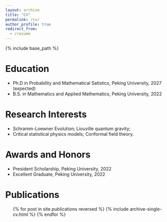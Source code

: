 ```yaml
---
layout: archive
title: "CV"
permalink: /cv/
author_profile: true
redirect_from:
  - /resume
---
```


{% include base_path %}

Education
======
* Ph.D in Probability and Mathematical Satistics, Peking University, 2027 (expected)
* B.S. in Mathematics and Applied Mathematics, Peking University, 2022

Research Interests
======
* Schramm-Loewner Evolution; Liouville quantum gravity;
* Critical statistical physics models; Conformal field theory.

Awards and Honors
======
* President Scholarship, Peking University, 2022
* Excellent Graduate, Peking University, 2022

Publications
======
  <ul>{% for post in site.publications reversed %}
    {% include archive-single-cv.html %}
  {% endfor %}</ul>
